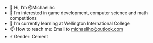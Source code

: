 - 👋 Hi, I’m @Michaelihc
- 👀 I’m interested in game development, computer science and math competitions
- 🌱 I’m currently learning at Wellington International College
- 📫 How to reach me: Email to michaelihc@outlook.com 
- ⚡ Gender: Cement 

<!---
Michaelihc/Michaelihc is a ✨ special ✨ repository because its `README.md` (this file) appears on your GitHub profile.
You can click the Preview link to take a look at your changes.
--->
